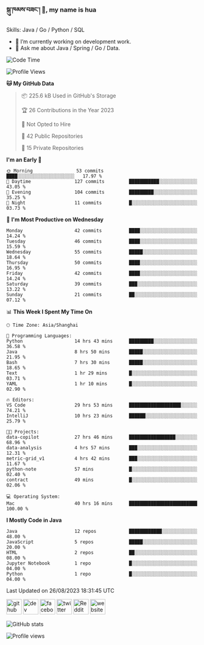 <!--
![](https://komarev.com/ghpvc/?username=silloy&color=green)
**silloy/silloy** is a ✨ _special_ ✨ repository because its `README.md` (this file) appears on your GitHub profile.

Here are some ideas to get you started:

- 🔭 I’m currently working on ...
- 🌱 I’m currently learning ...
- 👯 I’m looking to collaborate on ...
- 🤔 I’m looking for help with ...
- 💬 Ask me about ...
- 📫 How to reach me: ...
- 😄 Pronouns: ...
- ⚡ Fun fact: ...

https://arturssmirnovs.github.io/github-profile-readme-generator/
### Hi there 👋, my name is hua
-->

### སྐུ་ཁམས་བཟང་། 🙏, my name is hua

Skills: Java / Go / Python / SQL

- 🔭 I’m currently working on development work.
- 💬 Ask me about Java / Spring / Go / Data.

<!--START_SECTION:waka-->
![Code Time](http://img.shields.io/badge/Code%20Time-3%2C394%20hrs%2038%20mins-blue)

![Profile Views](http://img.shields.io/badge/Profile%20Views-52-blue)

**🐱 My GitHub Data** 

> 📦 225.6 kB Used in GitHub's Storage 
 > 
> 🏆 26 Contributions in the Year 2023
 > 
> 🚫 Not Opted to Hire
 > 
> 📜 42 Public Repositories 
 > 
> 🔑 15 Private Repositories 
 > 
**I'm an Early 🐤** 

```text
🌞 Morning                53 commits          ████░░░░░░░░░░░░░░░░░░░░░   17.97 % 
🌆 Daytime                127 commits         ███████████░░░░░░░░░░░░░░   43.05 % 
🌃 Evening                104 commits         █████████░░░░░░░░░░░░░░░░   35.25 % 
🌙 Night                  11 commits          █░░░░░░░░░░░░░░░░░░░░░░░░   03.73 % 
```
📅 **I'm Most Productive on Wednesday** 

```text
Monday                   42 commits          ████░░░░░░░░░░░░░░░░░░░░░   14.24 % 
Tuesday                  46 commits          ████░░░░░░░░░░░░░░░░░░░░░   15.59 % 
Wednesday                55 commits          █████░░░░░░░░░░░░░░░░░░░░   18.64 % 
Thursday                 50 commits          ████░░░░░░░░░░░░░░░░░░░░░   16.95 % 
Friday                   42 commits          ████░░░░░░░░░░░░░░░░░░░░░   14.24 % 
Saturday                 39 commits          ███░░░░░░░░░░░░░░░░░░░░░░   13.22 % 
Sunday                   21 commits          ██░░░░░░░░░░░░░░░░░░░░░░░   07.12 % 
```


📊 **This Week I Spent My Time On** 

```text
🕑︎ Time Zone: Asia/Shanghai

💬 Programming Languages: 
Python                   14 hrs 43 mins      █████████░░░░░░░░░░░░░░░░   36.58 % 
Java                     8 hrs 50 mins       █████░░░░░░░░░░░░░░░░░░░░   21.95 % 
Bash                     7 hrs 30 mins       █████░░░░░░░░░░░░░░░░░░░░   18.65 % 
Text                     1 hr 29 mins        █░░░░░░░░░░░░░░░░░░░░░░░░   03.71 % 
YAML                     1 hr 10 mins        █░░░░░░░░░░░░░░░░░░░░░░░░   02.90 % 

🔥 Editors: 
VS Code                  29 hrs 53 mins      ███████████████████░░░░░░   74.21 % 
IntelliJ                 10 hrs 23 mins      ██████░░░░░░░░░░░░░░░░░░░   25.79 % 

🐱‍💻 Projects: 
data-copilot             27 hrs 46 mins      █████████████████░░░░░░░░   68.96 % 
data-analysis            4 hrs 57 mins       ███░░░░░░░░░░░░░░░░░░░░░░   12.31 % 
metric-grid_v1           4 hrs 42 mins       ███░░░░░░░░░░░░░░░░░░░░░░   11.67 % 
python-note              57 mins             █░░░░░░░░░░░░░░░░░░░░░░░░   02.40 % 
contract                 49 mins             █░░░░░░░░░░░░░░░░░░░░░░░░   02.06 % 

💻 Operating System: 
Mac                      40 hrs 16 mins      █████████████████████████   100.00 % 
```

**I Mostly Code in Java** 

```text
Java                     12 repos            ████████████░░░░░░░░░░░░░   48.00 % 
JavaScript               5 repos             █████░░░░░░░░░░░░░░░░░░░░   20.00 % 
HTML                     2 repos             ██░░░░░░░░░░░░░░░░░░░░░░░   08.00 % 
Jupyter Notebook         1 repo              █░░░░░░░░░░░░░░░░░░░░░░░░   04.00 % 
Python                   1 repo              █░░░░░░░░░░░░░░░░░░░░░░░░   04.00 % 
```




 Last Updated on 26/08/2023 18:31:45 UTC
<!--END_SECTION:waka-->

[<img src='https://cdn.jsdelivr.net/npm/simple-icons@3.0.1/icons/github.svg' alt='github' height='40'>](https://github.com/silloy)  [<img src='https://cdn.jsdelivr.net/npm/simple-icons@3.0.1/icons/dev-dot-to.svg' alt='dev' height='40'>](https://dev.to/silloy)  [<img src='https://cdn.jsdelivr.net/npm/simple-icons@3.0.1/icons/facebook.svg' alt='facebook' height='40'>](https://www.facebook.com/silloy.me)  [<img src='https://cdn.jsdelivr.net/npm/simple-icons@3.0.1/icons/twitter.svg' alt='twitter' height='40'>](https://twitter.com/susilloy)  [<img src='https://cdn.jsdelivr.net/npm/simple-icons@3.0.1/icons/reddit.svg' alt='Reddit' height='40'>](https://www.reddit.com/user/Silloy09)  [<img src='https://cdn.jsdelivr.net/npm/simple-icons@3.0.1/icons/icloud.svg' alt='website' height='40'>](https://silloy.me)  

![GitHub stats](https://github-readme-stats.vercel.app/api?username=silloy&show_icons=true&theme=swift)  

![Profile views](https://gpvc.arturio.dev/silloy)  

